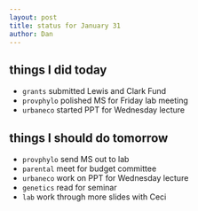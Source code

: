 ```yaml
---
layout: post
title: status for January 31
author: Dan
---
```


## things I did today
* `grants` submitted Lewis and Clark Fund
* `provphylo` polished MS for Friday lab meeting
* `urbaneco` started PPT for Wednesday lecture

## things I should do tomorrow
* `provphylo` send MS out to lab
* `parental` meet for budget committee
* `urbaneco` work on PPT for Wednesday lecture
* `genetics` read for seminar
* `lab` work through more slides with Ceci

<i class='fa fa-code' style='color:pink'> </i>
